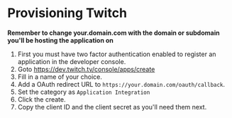 # Provisioning Twitch

**Remember to change your.domain.com with the domain or subdomain you'll be hosting the application on**

1. First you must have two factor authentication enabled to register an application in the developer console.
1. Goto https://dev.twitch.tv/console/apps/create
1. Fill in a name of your choice.
1. Add a OAuth redirect URL to `https://your.domain.com/oauth/callback`.
1. Set the category as `Application Integration`
1. Click the create.
1. Copy the client ID and the client secret as you'll need them next.
